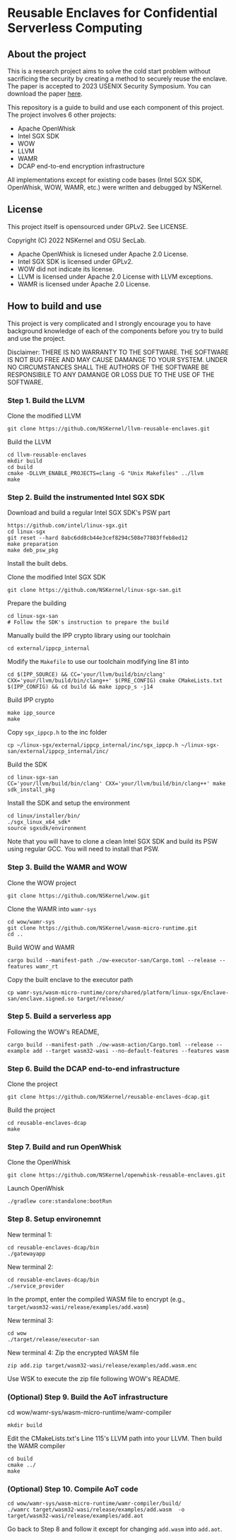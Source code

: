 # Reusable Enclaves for Confidential Serverless Computing

## About the project

This is a research project aims to solve the cold start problem without sacrificing the security by creating a method to securely reuse the enclave. The paper is accepted to 2023 USENIX Security Symposium. You can download the paper [here](https://u.osu.edu/zhao-3289/files/2023/07/Reusable-Enclave.pdf).

This repository is a guide to build and use each component of this project. The project involves 6 other projects:
+ Apache OpenWhisk
+ Intel SGX SDK
+ WOW
+ LLVM
+ WAMR
+ DCAP end-to-end encryption infrastructure

All implementations except for existing code bases (Intel SGX SDK, OpenWhisk, WOW, WAMR, etc.) were written and debugged by NSKernel.

## License

This project itself is opensourced under GPLv2. See LICENSE.

Copyright (C) 2022 NSKernel and OSU SecLab.

+ Apache OpenWhisk is licnesed under Apache 2.0 License.
+ Intel SGX SDK is licensed under GPLv2.
+ WOW did not indicate its license.
+ LLVM is licensed under Apache 2.0 License with LLVM exceptions.
+ WAMR is licensed under Apache 2.0 License.

## How to build and use

This project is very complicated and I strongly encourage you to have background knowledge of each of the components before you try to build and use the project.

Disclaimer: THERE IS NO WARRANTY TO THE SOFTWARE. THE SOFTWARE IS NOT BUG FREE AND MAY CAUSE DAMANGE TO YOUR SYSTEM. UNDER NO CIRCUMSTANCES SHALL THE AUTHORS OF THE SOFTWARE BE RESPONSIBILE TO ANY DAMANGE OR LOSS DUE TO THE USE OF THE SOFTWARE.

### Step 1. Build the LLVM

Clone the modified LLVM

```
git clone https://github.com/NSKernel/llvm-reusable-enclaves.git
```

Build the LLVM

```
cd llvm-reusable-enclaves
mkdir build
cd build
cmake -DLLVM_ENABLE_PROJECTS=clang -G "Unix Makefiles" ../llvm
make
```

### Step 2. Build the instrumented Intel SGX SDK

Download and build a regular Intel SGX SDK's PSW part
```
https://github.com/intel/linux-sgx.git
cd linux-sgx
git reset --hard 8abc6dd8cb44e3cef8294c508e77803ffeb8ed12
make preparation
make deb_psw_pkg
```
Install the built debs.

Clone the modified Intel SGX SDK
```
git clone https://github.com/NSKernel/linux-sgx-san.git
```

Prepare the building
```
cd linux-sgx-san
# Follow the SDK's instruction to prepare the build
```

Manually build the IPP crypto library using our toolchain
```
cd external/ippcp_internal
```
Modify the `Makefile` to use our toolchain modifying line 81 into
```
cd $(IPP_SOURCE) && CC='your/llvm/build/bin/clang' CXX='your/llvm/build/bin/clang++' $(PRE_CONFIG) cmake CMakeLists.txt $(IPP_CONFIG) && cd build && make ippcp_s -j14
```
Build IPP crypto
```
make ipp_source
make
```

Copy `sgx_ippcp.h` to the inc folder
```
cp ~/linux-sgx/external/ippcp_internal/inc/sgx_ippcp.h ~/linux-sgx-san/external/ippcp_internal/inc/
```

Build the SDK
```
cd linux-sgx-san
CC='your/llvm/build/bin/clang' CXX='your/llvm/build/bin/clang++' make sdk_install_pkg
```

Install the SDK and setup the environment
```
cd linux/installer/bin/
./sgx_linux_x64_sdk*
source sgxsdk/environment
```

Note that you will have to clone a clean Intel SGX SDK and build its PSW using regular GCC. You will need to install that PSW.

### Step 3. Build the WAMR and WOW

Clone the WOW project
```
git clone https://github.com/NSKernel/wow.git
```

Clone the WAMR into `wamr-sys`
```
cd wow/wamr-sys
git clone https://github.com/NSKernel/wasm-micro-runtime.git
cd ..
```

Build WOW and WAMR
```
cargo build --manifest-path ./ow-executor-san/Cargo.toml --release --features wamr_rt
```

Copy the built enclave to the executor path
```
cp wamr-sys/wasm-micro-runtime/core/shared/platform/linux-sgx/Enclave-san/enclave.signed.so target/release/
```

### Step 5. Build a serverless app

Following the WOW's README,
```
cargo build --manifest-path ./ow-wasm-action/Cargo.toml --release --example add --target wasm32-wasi --no-default-features --features wasm
```

### Step 6. Build the DCAP end-to-end infrastructure

Clone the project
```
git clone https://github.com/NSKernel/reusable-enclaves-dcap.git
```

Build the project
```
cd reusable-enclaves-dcap
make
```

### Step 7. Build and run OpenWhisk

Clone the OpenWhisk
```
git clone https://github.com/NSKernel/openwhisk-reusable-enclaves.git
```

Launch OpenWhisk
```
./gradlew core:standalone:bootRun
```

### Step 8. Setup environemnt

New terminal 1:
```
cd reusable-enclaves-dcap/bin
./gatewayapp
```

New terminal 2:
```
cd reusable-enclaves-dcap/bin
./service_provider
```
In the prompt, enter the compiled WASM file to encrypt (e.g., `target/wasm32-wasi/release/examples/add.wasm`)

New terminal 3:
```
cd wow
./target/release/executor-san
```

New terminal 4: Zip the encrypted WASM file
```
zip add.zip target/wasm32-wasi/release/examples/add.wasm.enc
```
Use WSK to execute the zip file following WOW's README.

### (Optional) Step 9. Build the AoT infrastructure

cd wow/wamr-sys/wasm-micro-runtime/wamr-compiler
```
mkdir build
```

Edit the CMakeLists.txt's Line 115's LLVM path into your LLVM. Then build the WAMR compiler

```
cd build
cmake ../
make
```

### (Optional) Step 10. Compile AoT code

```
cd wow/wamr-sys/wasm-micro-runtime/wamr-compiler/build/
./wamrc target/wasm32-wasi/release/examples/add.wasm  -o target/wasm32-wasi/release/examples/add.aot
```
Go back to Step 8 and follow it except for changing `add.wasm` into `add.aot`.

